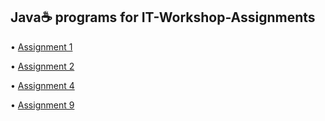 ## Java☕ programs for IT-Workshop-Assignments

• [Assignment 1](https://github.com/RiddhiRaj/IT-Workshop-Assignments/tree/master/Assignment1)

• [Assignment 2](https://github.com/RiddhiRaj/IT-Workshop-Assignments/tree/master/Assignment2)

• [Assignment 4](https://github.com/RiddhiRaj/IT-Workshop-Assignments/tree/master/Assignment4)

• [Assignment 9](https://github.com/RiddhiRaj/IT-Workshop-Assignments/tree/master/Assignment9)
